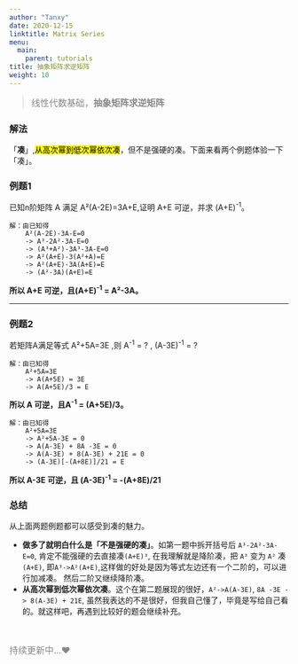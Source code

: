 ```yaml
---
author: "Tanxy"
date: 2020-12-15
linktitle: Matrix Series
menu:
  main:
    parent: tutorials
title: 抽象矩阵求逆矩阵
weight: 10
---
```


> <font size="3" color="#888888">线性代数基础，<b>抽象矩阵求逆矩阵</b></font>

### 解法
「**凑**」,<mark>从高次幂到低次幂依次凑</mark>，但不是强硬的凑。下面来看两个例题体验一下「凑」。

### 例题1

已知n阶矩阵 A 满足 A²(A-2E)=3A+E,证明 A+E 可逆，并求 (A+E)<sup>-1</sup>。

```
解：由已知得  
	A²(A-2E)-3A-E=0  
	-> A³-2A²-3A-E=0  
	-> (A³+A²)-3A³-3A-E=0  
	-> A²(A+E)-3(A²+A)=E  
	-> A²(A+E)-3A(A+E)=E  
	-> (A²-3A)(A+E)=E  

```
**所以 A+E 可逆，且(A+E)<sup>-1</sup> = A²-3A。**


---

### 例题2

若矩阵A满足等式  A²+5A=3E ,则 A<sup>-1</sup> = ? , (A-3E)<sup>-1</sup> = ?


```
解：由已知得  
	A²+5A=3E
	-> A(A+5E) = 3E
	-> A(A+5E)/3 = E

```
**所以 A 可逆，且A<sup>-1</sup> = (A+5E)/3。**

```
解：由已知得  
	A²+5A=3E
	-> A²+5A-3E = 0
	-> A(A-3E) + 8A -3E = 0
	-> A(A-3E) + 8(A-3E) + 21E = 0
	-> (A-3E)[-(A+8E)]/21 = E
```
**所以 A-3E 可逆，且 (A-3E)<sup>-1</sup> = -(A+8E)/21**


### 总结

从上面两题例题都可以感受到凑的魅力。
+ **做多了就明白什么是「不是强硬的凑」**。如第一题中拆开括号后 `A³-2A²-3A-E=0`, 肯定不能强硬的去直接凑`(A+E)³`, 在我理解就是降阶凑，把 `A³` 变为 `A²` 凑`(A+E)`, 即`A³->A²(A+E)`,这样做的好处是因为等式左边还有一个二阶的，可以进行加减凑。
然后二阶又继续降阶凑。
+ **从高次幂到低次幂依次凑**。这个在第二题展现的很好，`A²->A(A-3E)`, `8A -3E -> 8(A-3E) + 21E`, 虽然我表达的不是很好，但我自己懂了，毕竟是写给自己看的。就这样吧，再遇到比较好的题会继续补充。

<br>
<br>
<font size="3" color="#888888">持续更新中...♥</font> 

